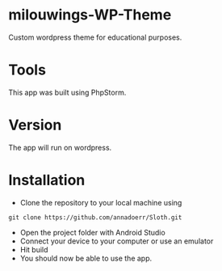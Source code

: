 # milouwings-WP-Theme
Custom wordpress theme for educational purposes.

# Tools
This app was built using PhpStorm.

# Version
The app will run on wordpress.

# Installation
* Clone the repository to your local machine using
```
git clone https://github.com/annadoerr/Sloth.git
```
* Open the project folder with Android Studio
* Connect your device to your computer or use an emulator
* Hit build 
* You should now be able to use the app. 



